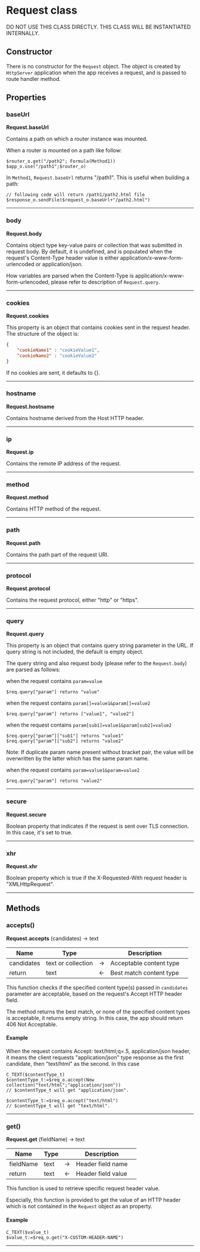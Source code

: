 # Request class

DO NOT USE THIS CLASS DIRECTLY.
THIS CLASS WILL BE INSTANTIATED INTERNALLY.

## Constructor

There is no constructor for the `Request` object. The object is created by `HttpServer` application when the app receives a request, and is passed to route handler method.

## Properties

### baseUrl

**Request.baseUrl**

Contains a path on which a router instance was mounted.

When a router is mounted on a path like follow:

```4d
$router_o.get("/path2"; Formula(Method1))
$app_o.use("/path1";$router_o)
```

In `Method1`, `Request.baseUrl` returns "/path1". This is useful when building a path:

```4d
// following code will return /path1/path2.html file
$response_o.sendFile($request_o.baseUrl+"/path2.html")
```

---

### body

**Request.body**

Contains object type key-value pairs or collection that was submitted in request body. By default, it is undefined, and is populated when the request's Content-Type header value is either application/x-www-form-urlencoded or application/json.

How variables are parsed when the Content-Type is application/x-www-form-urlencoded, please refer to description of `Request.query`.

---

### cookies

**Request.cookies**

This property is an object that contains cookies sent in the request header. The structure of the object is:

```JSON
{
    "cookieName1" : "cookieValue1",
    "cookieName2" : "cookieValue2"
}
```

If no cookies are sent, it defaults to {}.

---

### hostname

**Request.hostname**

Contains hostname derived from the Host HTTP header.

---

### ip

**Request.ip**

Contains the remote IP address of the request.

---

### method

**Request.method**

Contains HTTP method of the request.

---

### path

**Request.path**

Contains the path part of the request URI.

---

### protocol

**Request.protocol**

Contains the request protocol, either "http" or "https".

---

### query

**Request.query**

This property is an object that contains query string parameter in the URL. If query string is not included, the default is empty object.

The query string and also request body (please refer to the `Request.body`) are parsed as follows:

when the request contains `param=value`

```
$req.query["param"] returns "value"
```

when the request contains `param[]=value1&param[]=value2`

```
$req.query["param"] returns ["value1", "value2"]
```

when the request contains `param[sub1]=value1&param[sub2]=value2`

```
$req.query["param"]["sub1"] returns "value1"
$req.query["param"]["sub2"] returns "value2"
```

Note:
If duplicate param name present without bracket pair, the value will be overwritten by the latter which has the same param name.

when the request contains `param=value1&param=value2`

```
$req.query["param"] returns "value2"
```

---

### secure

**Request.secure**

Boolean property that indicates if the request is sent over TLS connection. In this case, it's set to true.

---

### xhr

**Request.xhr**

Boolean property which is true if the X-Requested-With request header is "XMLHttpRequest".

---

## Methods

### accepts()

**Request.accepts** (candidates) -> text

|Name|Type||Description||
|-----|-----|-----|-----|-----|
|candidates|text or collection|&#x2192;|Acceptable content type||
|return|text|&#x2190;|Best match content type||

This function checks if the specified content type(s) passed in `candidates` parameter are acceptable, based on the request's Accept HTTP header field.

The method returns the best match, or none of the specified content types is acceptable, it returns empty string. In this case, the app should return 406 Not Acceptable.

#### Example

When the request contains
Accept: text/html;q=.5, application/json
header, it means the client requests "application/json" type response as the first candidate, then "text/html" as the second. In this case

```4D
C_TEXT($contentType_t)
$contentType_t:=$req_o.accept(New collection("text/html";"application/json"))
// $contentType_t will get "application/json".

$contentType_t:=$req_o.accept("text/html")
// $contentType_t will get "text/html".
```

---

### get()

**Request.get** (fieldName) -> text

|Name|Type||Description||
|-----|-----|-----|-----|-----|
|fieldName|text|&#x2192;|Header field name||
|return|text|&#x2190;|Header field value||

This function is used to retrieve specific request header value.

Especially, this function is provided to get the value of an HTTP header which is not contained in the `Request` object as an property.

#### Example

```4D
C_TEXT($value_t)
$value_t:=$req_o.get("X-CUSTOM-HEADER-NAME")
```

---
